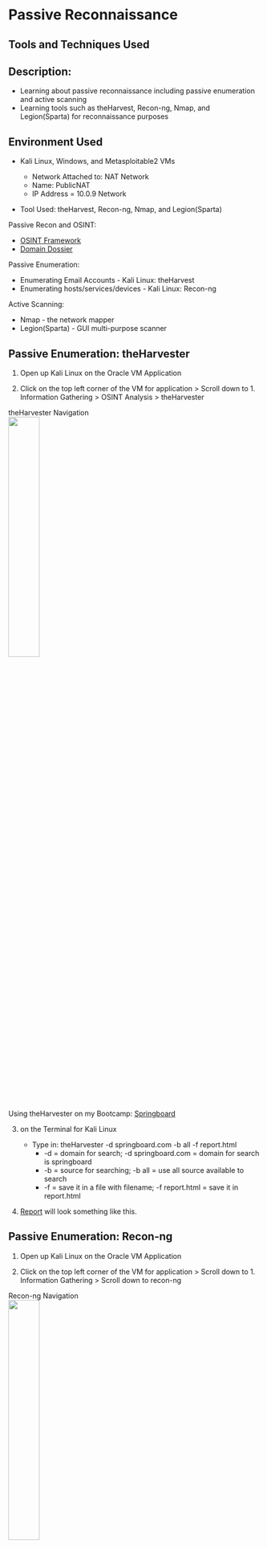 # Passive Reconnaissance 

<h2> Tools and Techniques Used</h2>

<h2>Description:</h2>

- Learning about passive reconnaissance including passive enumeration and active scanning
- Learning tools such as theHarvest, Recon-ng, Nmap, and Legion(Sparta) for reconnaissance purposes

<h2>Environment Used</h2>

- Kali Linux, Windows, and Metasploitable2 VMs
  - Network Attached to: NAT Network
  - Name: PublicNAT
  - IP Address = 10.0.9 Network
    
- Tool Used: theHarvest, Recon-ng, Nmap, and Legion(Sparta)


Passive Recon and OSINT:

- [OSINT Framework](https://osintframework.com/)
- [Domain Dossier](https://centralops.net/co/domaindossier.aspx)

Passive Enumeration:

- Enumerating Email Accounts - Kali Linux: theHarvest
- Enumerating hosts/services/devices - Kali Linux: Recon-ng

Active Scanning:

- Nmap - the network mapper
- Legion(Sparta) - GUI multi-purpose scanner
  
<h2> </h2>

<h2>Passive Enumeration: theHarvester</h2>

1. Open up Kali Linux on the Oracle VM Application

2. Click on the top left corner of the VM for application >  Scroll down to 1. Information Gathering > OSINT Analysis > theHarvester

<p align="left">
theHarvester Navigation <br/>
<img src="https://i.imgur.com/rda7Dy2.png" height="35%" width="35%" alt=""/>
<br />

Using theHarvester on my Bootcamp: [Springboard](https://www.springboard.com/)

3. on the Terminal for Kali Linux
    - Type in: theHarvester -d springboard.com -b all -f report.html
      - -d = domain for search; -d springboard.com = domain for search is springboard
      - -b = source for searching; -b all = use all source available to search
      - -f = save it in a file with filename; -f report.html = save it in report.html
  
4. [Report](https://drive.google.com/file/d/1uj1ZkiOXBtuG9rmnZowaQxmjkcIgopdW/view?usp=sharing) will look something like this.

<h2> </h2>

<h2>Passive Enumeration: Recon-ng</h2>

1. Open up Kali Linux on the Oracle VM Application

2. Click on the top left corner of the VM for application >  Scroll down to 1. Information Gathering > Scroll down to recon-ng

<p align="left">
Recon-ng Navigation <br/>
<img src="https://i.imgur.com/5eJxgeu.png" height="35%" width="35%" alt=""/>
<br />

3. Install some modules ourselves by typing in the terminal:
    - > marketplace install recon

4. Check if hackertarget is installed by typing in the terminal:
    - > marketplace search hackertarget

5. If hackertarget is installed load the hackertarget module by typing in the terminal:
    - > modules load recon/domains-hosts/hackertarget

6. Set a source for the target search for the hackertarget module by typing in the terminal:
    - > options set SOURCE springboard.com

7. Run the module by typing in the terminal:
    - > run
    - Found 31 servers listed in the hackertarget open source free database

<p align="left">
Recon-ng Hackertarget in Action<br/>
<img src="https://i.imgur.com/5eJxgeu.png" height="35%" width="35%" alt=""/>
<br />

8. Can show the list in a better readable format by typing in the terminal:
    - > show hosts
    - This is a quick way to find out:
      - If you have more servers than you realized are publicly available
      - If you want to find a specific Server within your own organization

<p align="left">
Recon-ng Hackertarget in Show Host Command<br/>
<img src="https://i.imgur.com/GzAYqh1.png" height="35%" width="35%" alt=""/>
<br />

<h2> </h2>

<h2>Active Scanning: Nmap</h2>

- Using Kali Linux with Nmap to scan networks
- Need to open up the Window VM and the Metasploitable2 VM
  - Need to switch Metasploitable2 VM's network to NAT Network/ PublicNAT

1. Open up Kali Linux, Windows, and Metasploitable2 on the Oracle VM Application

2. Check if all our VMs are in the same network [10.0.9.0/24]
     - Window VM - In Cmd type: ipconfig; result: [10.0.9.5]
     - Metasploitable2 VM - login with msfadmin/msfadmin then type: sudo ifdown eth0 && ifup eth0; result: [10.0.9.6]
     - Kali Linux VM - Terminal type: ip a; result: [10.0.9.4]
  
3. Using Nmap in Kali Linux
    - Type in terminal: nmap 10.0.9.0/24
      - This will scan for all the 10.0.9 servers in the network

<p align="left">
Nmap in Action<br/>
<img src="https://i.imgur.com/FGT4oRx.png" height="35%" width="35%" alt=""/>
<br />

4. Nmap showed only:
    - 10.0.9.1 = Network Gateway
    - 10.0.9.4 = Kali Linux VM
    - 10.0.9.6 = Metasploitable2 VM
    - We are missing Windows VM because of Windows' firewall

5. Using the -sV command in Nmap to scan the version of services in 10.0.9.6
    - Type in terminal: nmap 10.0.9.6 -sV
    - We can see that 1524/tcp port can be a very crucial vulnerability

<p align="left">
Nmap -sV Command in Action<br/>
<img src="https://i.imgur.com/wzJJBEn.png" height="35%" width="35%" alt=""/>
<br />
  
6. Turning off Windows's firewall so Nmap can detect it
    - on Windows' Administrator cmd type in: netsh advfirewall set allprofiles state off

<p align="left">
Turning Off Firewall on Windows VM<br/>
<img src="https://i.imgur.com/C4EdzZx.png" height="35%" width="35%" alt=""/>
<br />

7. Go back to Kali and redo the Nmap Scan
  - nmap 10.0.9.0/24

<p align="left">
Nmap Scanning: Windows's IP Address Showed Up This Time<br/>
<img src="https://i.imgur.com/AOzJpx3.png" height="35%" width="35%" alt=""/>
<br />

8. Version Scan Windows's IP address with Nmap
    - nmap 10.0.9.5 -sV

<p align="left">
Nmap -sV on Windows VM<br/>
<img src="https://i.imgur.com/rJc95k8.png" height="35%" width="35%" alt=""/>
<br />

<h2> </h2>

<h2>Action Scanning: Legion(Sparta)</h2>

1. Open up Kali Linux on the Oracle VM Application

2. Click on the top left corner of the VM for application >  Scroll down to 1. Information Gathering > Scroll down to legion

<p align="left">
legion Navigation <br/>
<img src="https://i.imgur.com/qafbaJF.png" height="35%" width="35%" alt=""/>
<br />

3. Once the legion GUI application opens up, click on the green + sign
    - Add our network IP [10.0.9.0/24] in the box for IP(s), Range(s), and Host(s)
    - Change the Timing and Performance Options from: Aggressive to Normal
      - Aggressive is going to be too noisy for the network
    - Click submit
  
<p align="left">
legion IP Address Configuration <br/>
<img src="https://i.imgur.com/8YrzNOw.png" height="35%" width="35%" alt=""/>
<br />

4. All the networks are found and each tab after notes can state a vulnerability

<p align="left">
legion Scan for Device and Vulnerability found<br/>
<img src="https://i.imgur.com/oyOzWj8.png" height="35%" width="35%" alt=""/>
<br />

<h2> </h2>

<h2>Conclusion:</h2>

- We can use theHarvester and Recon Hackertarget to do passive reconnaissance on our targeted website.
- We can use Nmap for scanning all the debice 
- We have to be cautious when we use legion to scan our own networks; always should get permission first if you are in a company
  - Some Internet Service Providers ban on scanning
  - Can't be other users on your network: big buildings/apartment
- We can use legion to do scans to check for devices and vulnerabilities

